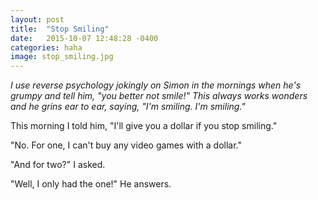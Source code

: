 ```yaml
---
layout: post
title:  "Stop Smiling"
date:   2015-10-07 12:48:28 -0400
categories: haha
image: stop_smiling.jpg
---
```


*I use reverse psychology jokingly on Simon in the mornings when he's grumpy and tell him, "you better not smile!"
This always works wonders and he grins ear to ear, saying, "I'm smiling. I'm smiling."*

This morning I told him, "I'll give you a dollar if you stop smiling."

"No. For one, I can't buy any video games with a dollar."

"And for two?" I asked.

"Well, I only had the one!" He answers.